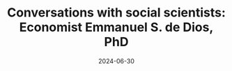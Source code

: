 ---
title: "Conversations with social scientists: Economist Emmanuel S. de Dios, PhD"
collection: publications
category: journals
permalink: /publications/2024_ssd
excerpt: # 'This paper is about the number 2. The number 3 is left for future work.'
date: 2024-06-30
venue: 'Social Science Diliman'
slidesurl: # 'http://academicpages.github.io/files/slides2.pdf'
paperurl: 'https://journals.upd.edu.ph/index.php/socialsciencediliman/article/view/9919'
citation: 'Punongbayan, J.C.B. (2024). &quot;Conversations with social scientists: Economist Emmanuel S. de Dios, PhD.&quot; <i>Social Science Diliman</i> 19(1): 92-101.'
---